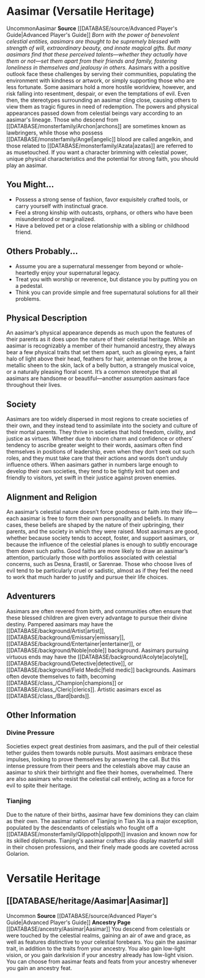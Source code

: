 ﻿---
ability: null
ability_boost: null
ability_flaw: null
hp: null
id: '24'
land_speed: null
language: null
max_speed: null
name: Aasimar
rarity: null
rus_type_level: null
size: null
source: '[[DATABASE/source/Advanced Player''s Guide|Advanced Player''s Guide]]'
speed: null
trait: null
type: null
vision: null

---
# Aasimar (Versatile Heritage)

<span class="trait-uncommon item-trait">Uncommon</span><span class="item-trait">Aasimar</span>
**Source** [[DATABASE/source/Advanced Player's Guide|Advanced Player's Guide]] 
_Born with the power of benevolent celestial entities, aasimars are thought to be supremely blessed with strength of will, extraordinary beauty, and innate magical gifts. But many aasimars find that these perceived talents—whether they actually have them or not—set them apart from their friends and family, fostering loneliness in themselves and jealousy in others._
Aasimars with a positive outlook face these challenges by serving their communities, populating the environment with kindness or artwork, or simply supporting those who are less fortunate. Some aasimars hold a more hostile worldview, however, and risk falling into resentment, despair, or even the temptations of evil. Even then, the stereotypes surrounding an aasimar cling close, causing others to view them as tragic figures in need of redemption.
The powers and physical appearances passed down from celestial beings vary according to an aasimar's lineage. Those who descend from [[DATABASE/monsterfamily/Archon|archons]] are sometimes known as lawbringers, while those who possess [[DATABASE/monsterfamily/Angel|angelic]] blood are called angelkin, and those related to [[DATABASE/monsterfamily/Azata|azatas]] are referred to as musetouched.
 If you want a character brimming with celestial power, unique physical characteristics and the potential for strong faith, you should play an aasimar.

## You Might...

* Possess a strong sense of fashion, favor exquisitely crafted tools, or carry yourself with instinctual grace. 
* Feel a strong kinship with outcasts, orphans, or others who have been misunderstood or marginalized. 
* Have a beloved pet or a close relationship with a sibling or childhood friend.

## Others Probably...

* Assume you are a supernatural messenger from beyond or whole-heartedly enjoy your supernatural legacy. 
* Treat you with worship or reverence, but distance you by putting you on a pedestal. 
* Think you can provide simple and free supernatural solutions for all their problems.

## Physical Description

An aasimar’s physical appearance depends as much upon the features of their parents as it does upon the nature of their celestial heritage. While an aasimar is recognizably a member of their humanoid ancestry, they always bear a few physical traits that set them apart, such as glowing eyes, a faint halo of light above their head, feathers for hair, antennae on the brow, a metallic sheen to the skin, lack of a belly button, a strangely musical voice, or a naturally pleasing floral scent. It’s a common stereotype that all aasimars are handsome or beautiful—another assumption aasimars face throughout their lives.

## Society

Aasimars are too widely dispersed in most regions to create societies of their own, and they instead tend to assimilate into the society and culture of their mortal parents. They thrive in societies that hold freedom, civility, and justice as virtues. Whether due to inborn charm and confidence or others’ tendency to ascribe greater weight to their words, aasimars often find themselves in positions of leadership, even when they don’t seek out such roles, and they must take care that their actions and words don’t unduly influence others. When aasimars gather in numbers large enough to develop their own societies, they tend to be tightly knit but open and friendly to visitors, yet swift in their justice against proven enemies.

## Alignment and Religion

An aasimar’s celestial nature doesn’t force goodness or faith into their life—each aasimar is free to form their own personality and beliefs. In many cases, these beliefs are shaped by the nature of their upbringing, their parents, and the society in which they were raised. Most aasimars are good, whether because society tends to accept, foster, and support aasimars, or because the influence of the celestial planes is enough to subtly encourage them down such paths. Good faiths are more likely to draw an aasimar’s attention, particularly those with portfolios associated with celestial concerns, such as Desna, Erastil, or Sarenrae. Those who choose lives of evil tend to be particularly cruel or sadistic, almost as if they feel the need to work that much harder to justify and pursue their life choices.

## Adventurers

Aasimars are often revered from birth, and communities often ensure that these blessed children are given every advantage to pursue their divine destiny. Pampered aasimars may have the [[DATABASE/background/Artist|artist]], [[DATABASE/background/Emissary|emissary]], [[DATABASE/background/Entertainer|entertainer]], or [[DATABASE/background/Noble|noble]] background. Aasimars pursuing virtuous ends may have the [[DATABASE/background/Acolyte|acolyte]], [[DATABASE/background/Detective|detective]], or [[DATABASE/background/Field Medic|field medic]] backgrounds. Aasimars often devote themselves to faith, becoming [[DATABASE/class_/Champion|champions]] or [[DATABASE/class_/Cleric|clerics]]. Artistic aasimars excel as [[DATABASE/class_/Bard|bards]].

## Other Information

### Divine Pressure

Societies expect great destinies from aasimars, and the pull of their celestial tether guides them towards noble pursuits. Most aasimars embrace these impulses, looking to prove themselves by answering the call. But this intense pressure from their peers and the celestials above may cause an aasimar to shirk their birthright and flee their homes, overwhelmed. There are also aasimars who resist the celestial call entirely, acting as a force for evil to spite their heritage.

### Tianjing

Due to the nature of their births, aasimar have few dominions they can claim as their own. The aasimar nation of Tianjing in Tian Xia is a major exception, populated by the descendants of celestials who fought off a [[DATABASE/monsterfamily/Qlippoth|qlippoth]] invasion and known now for its skilled diplomats. Tianjing's aasimar crafters also display masterful skill in their chosen professions, and their finely made goods are coveted across Golarion.

# Versatile Heritage

## [[DATABASE/heritage/Aasimar|Aasimar]]

<span class="trait-uncommon item-trait">Uncommon</span>
**Source** [[DATABASE/source/Advanced Player's Guide|Advanced Player's Guide]] 
**Ancestry Page** [[DATABASE/ancestry/Aasimar|Aasimar]]
You descend from celestials or were touched by the celestial realms, gaining an air of awe and grace, as well as features distinctive to your celestial forebears. You gain the aasimar trait, in addition to the traits from your ancestry. You also gain low-light vision, or you gain darkvision if your ancestry already has low-light vision. You can choose from aasimar feats and feats from your ancestry whenever you gain an ancestry feat.